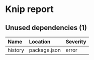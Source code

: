 # Knip report

## Unused dependencies (1)

| Name    | Location     | Severity |
| :------ | :----------- | :------- |
| history | package.json | error    |

